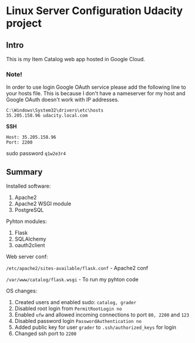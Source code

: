 # Linux Server Configuration Udacity project

## Intro 

This is my Item Catalog web app hosted in Google Cloud.

### Note!
In order to use login Google OAuth service please add the following line to your hosts file. This is because I don't have a nameserver for my host and Google OAuth doesn't work with IP addresses.


```
C:\Windows\System32\drivers\etc\hosts
35.205.158.96 udacity.local.com
```


**SSH**
```
Host: 35.205.158.96
Port: 2200
```



sudo password `q1w2e3r4`


## Summary

Installed software:
1. Apache2
2. Apache2 WSGI module
3. PostgreSQL

Pyhton modules:
1. Flask
2. SQLAlchemy
3. oauth2client

Web server conf:


`/etc/apache2/sites-available/flask.conf` - Apache2 conf


`/var/www/catalog/flask.wsgi` - To run my pyhton code


OS changes:
1. Created users and enabled sudo: `catalog, grader`
2. Disabled root login from `PermitRootLogin no`
3. Enabled `ufw` and allowed incoming connections to port `80, 2200` and `123`
4. Disabled password login `PasswordAuthentication no`
5. Added public key for user `grader` to `.ssh/authorized_keys` for login
6. Changed ssh port to `2200`
